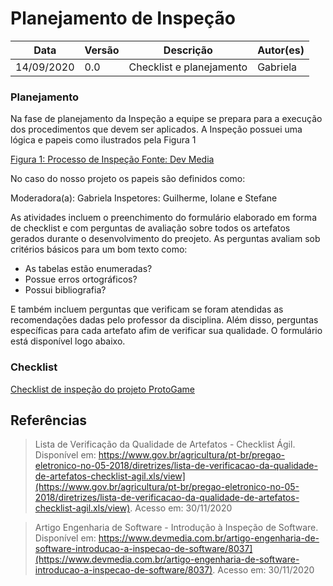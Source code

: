 # Planejamento de Inspeção

Data | Versão | Descrição | Autor(es)
----- | ------ | -------- | --------
14/09/2020 | 0.0 | Checklist e planejamento  | Gabriela

### Planejamento

Na fase de planejamento da Inspeção a equipe se prepara para a execução dos procedimentos que devem ser aplicados. A Inspeção possuei uma lógica e papeis como ilustrados pela Figura 1

[Figura 1: Processo de Inspeção Fonte: Dev Media](./img/inspecao.png)

No caso do nosso projeto os papeis são definidos como:

Moderadora(a): Gabriela
Inspetores: Guilherme, Iolane e Stefane

As atividades incluem o preenchimento do formulário elaborado em forma de checklist e com perguntas de avaliação sobre todos os artefatos gerados durante o desenvolvimento do preojeto.
As perguntas avaliam sob critérios básicos para um bom texto como:

* As tabelas estão enumeradas?
* Possue erros ortográficos?
* Possui bibliografia?

E também incluem perguntas que verificam se foram atendidas as recomendações dadas pelo professor da disciplina. Além disso, perguntas específicas para cada artefato afim de verificar sua qualidade. O formulário está disponível logo abaixo.

### Checklist

[Checklist de inspeção do projeto ProtoGame](https://docs.google.com/forms/d/e/1FAIpQLSeYJQ9n3wla_-lL0tBXR0LTkZCaO5Qc6UeN7cjsJjvkvIcU2Q/viewform?usp=sf_link)

## Referências

>Lista de Verificação da Qualidade de Artefatos - Checklist Ágil. Disponível em: https://www.gov.br/agricultura/pt-br/pregao-eletronico-no-05-2018/diretrizes/lista-de-verificacao-da-qualidade-de-artefatos-checklist-agil.xls/view](https://www.gov.br/agricultura/pt-br/pregao-eletronico-no-05-2018/diretrizes/lista-de-verificacao-da-qualidade-de-artefatos-checklist-agil.xls/view). Acesso em: 30/11/2020

>Artigo Engenharia de Software - Introdução à Inspeção de Software. Disponível em: https://www.devmedia.com.br/artigo-engenharia-de-software-introducao-a-inspecao-de-software/8037](https://www.devmedia.com.br/artigo-engenharia-de-software-introducao-a-inspecao-de-software/8037). Acesso em: 30/11/2020

